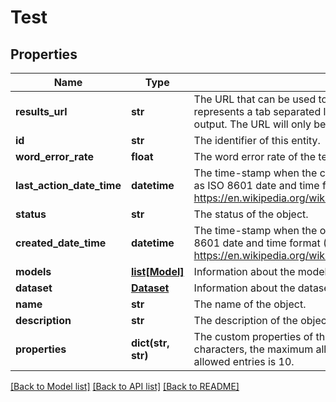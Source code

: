 # Test

## Properties
Name | Type | Description | Notes
------------ | ------------- | ------------- | -------------
**results_url** | **str** | The URL that can be used to download the test results.  Each line in the file represents a tab separated list of filename, reference transcription and decoder output.                The URL will only be valid, if the test completed successfully. | [optional] 
**id** | **str** | The identifier of this entity. | 
**word_error_rate** | **float** | The word error rate of the tested model. | [optional] 
**last_action_date_time** | **datetime** | The time-stamp when the current status was entered.  The time stamp is encoded as ISO 8601 date and time format  (\&quot;YYYY-MM-DDThh:mm:ssZ\&quot;, see https://en.wikipedia.org/wiki/ISO_8601#Combined_date_and_time_representations). | [optional] 
**status** | **str** | The status of the object. | [optional] 
**created_date_time** | **datetime** | The time-stamp when the object was created.  The time stamp is encoded as ISO 8601 date and time format  (\&quot;YYYY-MM-DDThh:mm:ssZ\&quot;, see https://en.wikipedia.org/wiki/ISO_8601#Combined_date_and_time_representations). | [optional] 
**models** | [**list[Model]**](Model.md) | Information about the models used for this accuracy test. | 
**dataset** | [**Dataset**](Dataset.md) | Information about the dataset used in the test. | [optional] 
**name** | **str** | The name of the object. | 
**description** | **str** | The description of the object. | [optional] 
**properties** | **dict(str, str)** | The custom properties of this entity. The maximum allowed key length is 64 characters, the maximum  allowed value length is 256 characters and the count of allowed entries is 10. | [optional] 

[[Back to Model list]](../README.md#documentation-for-models) [[Back to API list]](../README.md#documentation-for-api-endpoints) [[Back to README]](../README.md)


